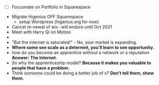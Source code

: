 - [ ] Focusmate on Portfolio in Squarespace
- Migrate Higenius OFF Squarespace
    - setup Wordpress (higenius.org for now)
- Cancel re-newal of wix -will endure until Oct 2021
- Meet with Harry Qi on Motion
- 
- "But the internet is saturated!" - No, your market is expanding.
- **Where some see scale as a deterrent, you’ll learn to see opportunity.**
- how do you become an apprentice without a network or a reputation **Answer: The Internet.**
- So why the apprenticeship model? **Because it makes you valuable to people that have a problem.**
- Think someone could be doing a better job of x? **Don’t tell them, show them.**
